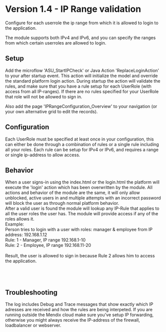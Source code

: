 # Version 1.4  -  IP Range validation
Configure for each userrole the ip range from which it is allowed to login to the application. 

The module supports both IPv4 and IPv6, and you can specify the ranges from which certain userroles are allowed to login.


## Setup
Add the microflow 'ASU_StartIPCheck' or Java Action 'ReplaceLoginAction' to your after startup event. This action will initialize the model and override the standard platform login action. 
During startup the action will validate the rules, and make sure that you have a rule setup for each UserRole (with access from all IP-ranges). If there are no rules specified for your UserRole that role will not be allowed to sign in. 

Also add the page 'IPRangeConfiguration_Overview' to your navigation (or your own alternative grid to edit the records).

## Configuration
Each UserRole must be specified at least once in your configuration, this can either be done through a combination of rules or a single rule including all your roles. Each rule can be setup for IPv4 or IPv6, and requires a range or single ip-address to allow access.


## Behavior
When a user signs-in using the index.html or the login.html the platform will execute the 'login' action which has been overwritten by the module. All actions and behavior of the module are the same, it will only allow unblocked, active users in and multiple attempts with an incorrect password will block the user as through normal platform behavior.  
After a valid user is found the module will lookup any IP-Rule that applies to all the user roles the user has. The module will provide access if any of the roles allows it. <br>
Example: <br>
Person tries to login with a user with roles: manager & employee from IP address: 192.168.1.12  <br>
Rule: 1 - Manager,  IP range 192.168.1-10  <br>
Rule: 2 - Employee, IP range 192.168.11-20  <br>
<br>
Result, the user is allowed to sign in because Rule 2 allows him to access the application. <br>
<br><br><br>


## Troubleshooting
The log includes Debug and Trace messages that show exactly which IP adresses are received and how the rules are being interpeted. If you are running outside the Mendix cloud make sure you've setup IP forwarding, otherwise you might always receive the IP-address of the firewall, loadbalancer or webserver. 
